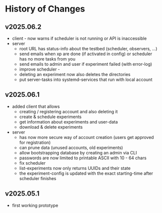# History of Changes

## v2025.06.2

- client - now warns if scheduler is not running or API is inaccessible
- server
  - root URL has status-info about the testbed (scheduler, observers, ...)
  - send emails when xp are done (if activated in config) or scheduler has no more tasks from you
  - send emails to admin and user if experiment failed (with error-log)
  - improve scheduler - 
  - deleting an experiment now also deletes the directories
  - put server-tasks into systemd-services that run with local account

## v2025.06.1

- added client that allows
  - creating / registering account and also deleting it
  - create & schedule experiments
  - get information about experiments and user-data
  - download & delete experiments
- server
  - has now more secure way of account creation (users get approved for registration)
  - can prune data (unused accounts, old experiments)
  - allow bootstrapping database by creating an admin via CLI
  - passwords are now limited to printable ASCII with 10 - 64 chars
  - fix scheduler
  - list-experiments now only returns UUIDs and their state
  - the experiment-config is updated with the exact starting-time after scheduler finishes

## v2025.05.1

- first working prototype

